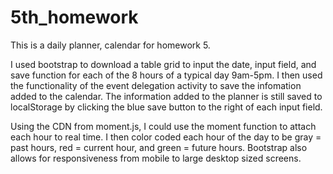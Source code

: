 # 5th_homework
This is a daily planner, calendar for homework 5.

I used bootstrap to download a table grid to input the date, input field, and save function for each of the 8 hours of a typical day 9am-5pm. I then used the functionality of the event delegation activity to save the infomation added to the calendar. The information added to the planner is still saved to localStorage by clicking the blue save button to the right of each input field. 

Using the CDN from moment.js, I could use the moment function to attach each hour to real time. I then color coded each hour of the day to be gray = past hours, red = current hour, and green = future hours. Bootstrap also allows for responsiveness from mobile to large desktop sized screens.
